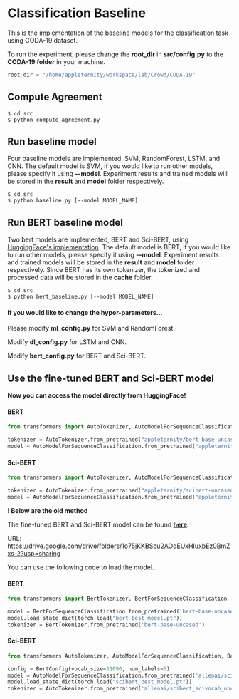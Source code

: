 # Classification Baseline
This is the implementation of the baseline models for the classification task using CODA-19 dataset.

To run the experiment, please change the **root_dir** in **src/config.py** to the **CODA-19 folder** in your machine.
```python
root_dir = "/home/appleternity/workspace/lab/Crowd/CODA-19"
```



## Compute Agreement
```console
$ cd src
$ python compute_agreement.py
```

## Run baseline model
Four baseline models are implemented, SVM, RandomForest, LSTM, and CNN.
The default model is SVM, if you would like to run other models, please specify it using **--model**.
Experiment results and trained models will be stored in the **result** and **model** folder respectively. 
```console
$ cd src
$ python baseline.py [--model MODEL_NAME]
```

## Run BERT baseline model
Two bert models are implemented, BERT and Sci-BERT, using [HuggingFace's implementation](https://github.com/huggingface/transformers).
The default model is BERT, if you would like to run other models, please specify it using **--model**.
Experiment results and trained models will be stored in the **result** and **model** folder respectively.
Since BERT has its own tokenizer, the tokenized and processed data will be stored in the **cache** folder.
```console
$ cd src
$ python bert_baseline.py [--model MODEL_NAME]
```

#### If you would like to change the hyper-parameters...

Please modify **ml_config.py** for SVM and RandomForest. 

Modify **dl_config.py** for LSTM and CNN.

Modify **bert_config.py** for BERT and Sci-BERT.

## Use the fine-tuned BERT and Sci-BERT model

**Now you can access the model directly from HuggingFace!**

#### BERT
```python
from transformers import AutoTokenizer, AutoModelForSequenceClassification

tokenizer = AutoTokenizer.from_pretrained("appleternity/bert-base-uncased-finetuned-coda19")
model = AutoModelForSequenceClassification.from_pretrained("appleternity/bert-base-uncased-finetuned-coda19")
```

#### Sci-BERT
```python
from transformers import AutoTokenizer, AutoModelForSequenceClassification

tokenizer = AutoTokenizer.from_pretrained("appleternity/scibert-uncased-finetuned-coda19")
model = AutoModelForSequenceClassification.from_pretrained("appleternity/scibert-uncased-finetuned-coda19")
```



**! Below are the old method**

The fine-tuned BERT and Sci-BERT model can be found [**here**](https://drive.google.com/drive/folders/1o75jKKBScu2AOoEUxHIuxbEz0BmZxs-2?usp=sharing).

URL: https://drive.google.com/drive/folders/1o75jKKBScu2AOoEUxHIuxbEz0BmZxs-2?usp=sharing

You can use the following code to load the model.

#### BERT
```python
from transformers import BertTokenizer, BertForSequenceClassification

model = BertForSequenceClassification.from_pretrained('bert-base-uncased', num_labels=5)
model.load_state_dict(torch.load("bert_best_model.pt"))
tokenizer = BertTokenizer.from_pretrained('bert-base-uncased')
```
#### Sci-BERT
```python
from transformers AutoTokenizer, AutoModelForSequenceClassification, BertConfig

config = BertConfig(vocab_size=31090, num_labels=5)
model = AutoModelForSequenceClassification.from_pretrained('allenai/scibert_scivocab_uncased', config=config)
model.load_state_dict(torch.load("scibert_best_model.pt"))
tokenizer = AutoTokenizer.from_pretrained('allenai/scibert_scivocab_uncased')
```

